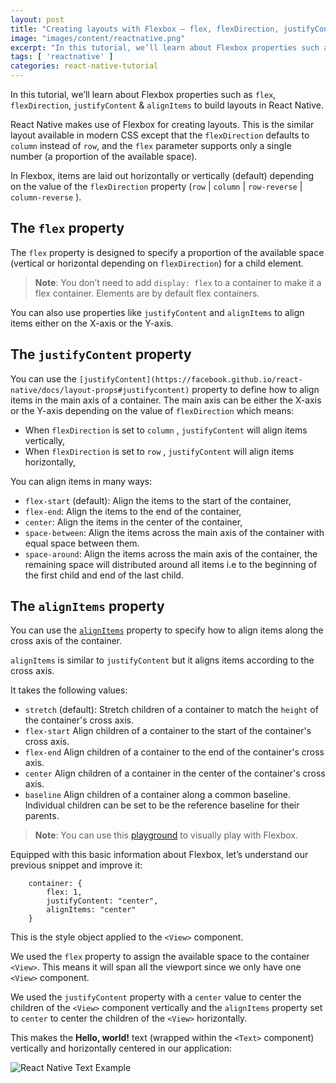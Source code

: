 ```yaml
---
layout: post
title: "Creating layouts with Flexbox — flex, flexDirection, justifyContent & alignItems"
image: "images/content/reactnative.png"
excerpt: "In this tutorial, we’ll learn about Flexbox properties such as flex, flexDirection, justifyContent & alignItems to build layouts in React Native"
tags: [ 'reactnative' ] 
categories: react-native-tutorial
---
```


In this tutorial, we’ll learn about Flexbox properties such as `flex`, `flexDirection`, `justifyContent` & `alignItems` to build layouts in React Native.

React Native makes use of Flexbox for creating layouts. This is the similar layout available in modern CSS except that the `flexDirection` defaults to `column` instead of `row`, and the `flex` parameter supports only a single number (a proportion of the available space).

In Flexbox, items are laid out horizontally or vertically (default) depending on the value of the `flexDirection` property (`row` | `column` | `row-reverse` | `column-reverse` ).

## The `flex` property

The `flex` property is designed to specify a proportion of the available space (vertical or horizontal depending on `flexDirection`) for a child element.


> **Note**: You don’t need to add `display: flex` to a container to make it a flex container. Elements are by default flex containers. 

You can also use properties like `justifyContent` and `alignItems` to align items either on the X-axis or the Y-axis.

## The `justifyContent` property

You can use the `[justifyContent](https://facebook.github.io/react-native/docs/layout-props#justifycontent)` property to define how to align items in the main axis of a container. The main axis can be either the X-axis or the Y-axis depending on the value of `flexDirection` which means:


- When `flexDirection`  is set to `column` , `justifyContent` will align items vertically,
- When `flexDirection`  is set to `row` , `justifyContent` will align items horizontally,

You can align items in many ways:


- `flex-start` (default): Align the items to the start of the container,
- `flex-end`: Align the items to the end of the container,
- `center`: Align the items in the center of the container,
- `space-between`: Align the items across the main axis of the container with equal space between them.
- `space-around`: Align the items across the main axis of the container, the remaining space will distributed around all items i.e to the beginning of the first child and end of the last child.

## The `alignItems` property

You can use the [`alignItems`](https://facebook.github.io/react-native/docs/layout-props#alignitems) property to specify how to align items along the cross axis of the container.

`alignItems` is similar to `justifyContent` but it aligns items according to the cross axis.

It takes the following values:


- `stretch` (default): Stretch children of a container to match the `height` of the container's cross axis.
- `flex-start` Align children of a container to the start of the container's cross axis.
- `flex-end` Align children of a container to the end of the container's cross axis.
- `center` Align children of a container in the center of the container's cross axis.
- `baseline` Align children of a container along a common baseline. Individual children can be set to be the reference baseline for their parents.


> **Note**: You can use this [playground](https://yogalayout.com/playground/) to visually play with Flexbox. 

Equipped with this basic information about Flexbox, let’s understand our previous snippet and improve it:


        container: {
            flex: 1,
            justifyContent: "center",
            alignItems: "center"
        }

This is the style object applied to the `<View>` component.

We used the `flex` property to assign the available space to the container `<View>`. This means it will span all the viewport since we only have one `<View>` component. 

We used the `justifyContent` property with a `center` value to center the children of the `<View>` component vertically and the `alignItems` property set to `center` to center the children of the `<View>` horizontally.

This makes the **Hello, world!** text (wrapped within the `<Text>` component) vertically and horizontally centered in our application:


![React Native Text Example](https://paper-attachments.dropbox.com/s_546E03E6D3AEC752448040541BFE85E713119677F02CAE32E634AD5547D449ED_1564928638096_Screenshot_1564928597.png)


 





















